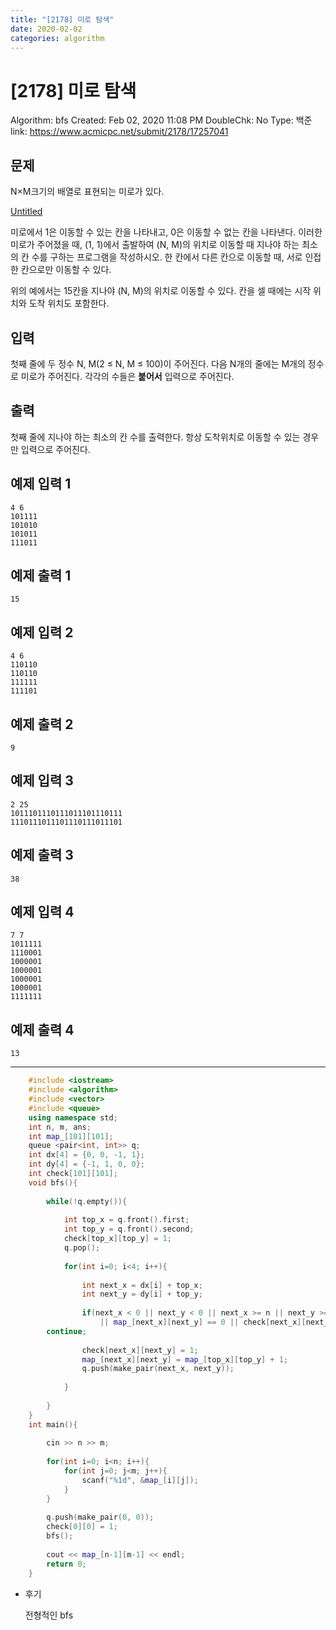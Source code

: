 ```yaml
---
title: "[2178] 미로 탐색"
date: 2020-02-02
categories: algorithm
---
```

# [2178] 미로 탐색

Algorithm: bfs
Created: Feb 02, 2020 11:08 PM
DoubleChk: No
Type: 백준
link: https://www.acmicpc.net/submit/2178/17257041

## 문제

N×M크기의 배열로 표현되는 미로가 있다.

[Untitled](2178/Untitled%20Database.csv)

미로에서 1은 이동할 수 있는 칸을 나타내고, 0은 이동할 수 없는 칸을 나타낸다. 이러한 미로가 주어졌을 때, (1, 1)에서 출발하여 (N, M)의 위치로 이동할 때 지나야 하는 최소의 칸 수를 구하는 프로그램을 작성하시오. 한 칸에서 다른 칸으로 이동할 때, 서로 인접한 칸으로만 이동할 수 있다.

위의 예에서는 15칸을 지나야 (N, M)의 위치로 이동할 수 있다. 칸을 셀 때에는 시작 위치와 도착 위치도 포함한다.

## 입력

첫째 줄에 두 정수 N, M(2 ≤ N, M ≤ 100)이 주어진다. 다음 N개의 줄에는 M개의 정수로 미로가 주어진다. 각각의 수들은 **붙어서** 입력으로 주어진다.

## 출력

첫째 줄에 지나야 하는 최소의 칸 수를 출력한다. 항상 도착위치로 이동할 수 있는 경우만 입력으로 주어진다.

## 예제 입력 1

    4 6
    101111
    101010
    101011
    111011

## 예제 출력 1

    15

## 예제 입력 2

    4 6
    110110
    110110
    111111
    111101

## 예제 출력 2

    9

## 예제 입력 3

    2 25
    1011101110111011101110111
    1110111011101110111011101

## 예제 출력 3

    38

## 예제 입력 4

    7 7
    1011111
    1110001
    1000001
    1000001
    1000001
    1000001
    1111111

## 예제 출력 4

    13

---
```c++
    #include <iostream>
    #include <algorithm>
    #include <vector>
    #include <queue>
    using namespace std;
    int n, m, ans;
    int map_[101][101];
    queue <pair<int, int>> q;
    int dx[4] = {0, 0, -1, 1};
    int dy[4] = {-1, 1, 0, 0};
    int check[101][101];
    void bfs(){
    
        while(!q.empty()){
    
            int top_x = q.front().first;
            int top_y = q.front().second;
            check[top_x][top_y] = 1;
            q.pop();
            
            for(int i=0; i<4; i++){
    
                int next_x = dx[i] + top_x;
                int next_y = dy[i] + top_y;
    
                if(next_x < 0 || next_y < 0 || next_x >= n || next_y >= m
                    || map_[next_x][next_y] == 0 || check[next_x][next_y] == 1)
    	continue;
    
                check[next_x][next_y] = 1;
                map_[next_x][next_y] = map_[top_x][top_y] + 1;
                q.push(make_pair(next_x, next_y));
    
            }
    
        }
    }
    int main(){
    
        cin >> n >> m;
    
        for(int i=0; i<n; i++){
            for(int j=0; j<m; j++){
                scanf("%1d", &map_[i][j]);
            }
        }
    
        q.push(make_pair(0, 0));
        check[0][0] = 1;
        bfs();
    
        cout << map_[n-1][m-1] << endl;
        return 0;
    }
```
- 후기

    전형적인 bfs